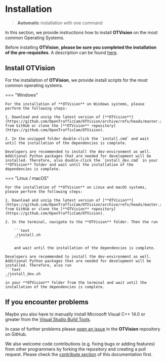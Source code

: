 # Installation

> **Automatic** installation with one command

In this section, we provide instructions how to install **OTVision** on the most common Operating Systems.

Before installing **OTVision**, **please be sure you completed the installation of the pre-requisites**. A description can be found [here](../requirements/).

## Install OTVision

For the installation of **OTVision**, we provide install scripts for the most common operating systems.

=== "Windows"

    For the installation of **OTVision** on Windows systems, please perform the following steps:

    1. Download and unzip the latest version of [**OTVision**](https://github.com/OpenTrafficCam/OTVision/archive/refs/heads/master.zip) from GitHub or clone the [**OTVision** repository](https://github.com/OpenTrafficCam/OTVision).

    2. In the unzipped folder double-click the `install.cmd` and wait until the installation of the dependencies is complete.

    Developers are recommended to install the dev-environment as well. Additional Python packages that are needed for development will be installed. Therefore, also double-click the `install_dev.cmd` in your **OTVision** folder and wait until the installation of the dependencies is complete.

=== "Linux / macOS"

    For the installation of **OTVision** on Linux and macOS systems, please perform the following steps:

    1. Download and unzip the latest version of [**OTVision**](https://github.com/OpenTrafficCam/OTVision/archive/refs/heads/master.zip) from GitHub or clone the [**OTVision** repository](https://github.com/OpenTrafficCam/OTVision).

    2. In the terminal, navigate to the **OTVision** folder. Then the run 
    
        ```text 
        ./install.sh
        ``` 
    
        and wait until the installation of the dependencies is complete.

    Developers are recommended to install the dev-environment as well. Additional Python packages that are needed for development will be installed. Therefore, also run 
    ```text 
    ./install_dev.sh
    ``` 
    in your **OTVision** folder from the terminal and wait until the installation of the dependencies is complete.

## If you encounter problems

Maybe you also have to manually install Microsoft Visual C++ 14.0 or greater from the [Visual Studio Build Tools](https://visualstudio.microsoft.com/visual-cpp-build-tools/).

In case of further problems please [open an issue](https://github.com/OpenTrafficCam/OTVision/issues/new) in the **OTVision** repository on GitHub.

We also welcome code contributions (e.g. fixing bugs or adding features) from other programmers by forking the repository and creating a pull request.
Please check the [contribute section](https://opentrafficcam.org/contribute/) of this documentation first.
